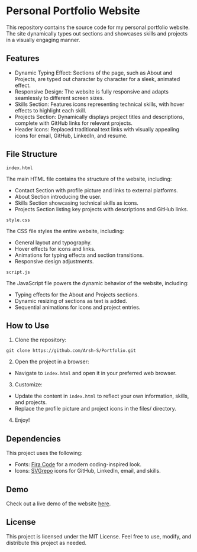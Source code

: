 # Personal Portfolio Website

This repository contains the source code for my personal portfolio website. The site dynamically types out sections and showcases skills and projects in a visually engaging manner.

## Features
- Dynamic Typing Effect: Sections of the page, such as About and Projects, are typed out character by character for a sleek, animated effect.
- Responsive Design: The website is fully responsive and adapts seamlessly to different screen sizes.
- Skills Section: Features icons representing technical skills, with hover effects to highlight each skill.
- Projects Section: Dynamically displays project titles and descriptions, complete with GitHub links for relevant projects.
- Header Icons: Replaced traditional text links with visually appealing icons for email, GitHub, LinkedIn, and resume.

## File Structure

`index.html`

The main HTML file contains the structure of the website, including:
- Contact Section with profile picture and links to external platforms.
- About Section introducing the user.
- Skills Section showcasing technical skills as icons.
- Projects Section listing key projects with descriptions and GitHub links.

`style.css`

The CSS file styles the entire website, including:
- General layout and typography.
- Hover effects for icons and links.
- Animations for typing effects and section transitions.
- Responsive design adjustments.

`script.js`

The JavaScript file powers the dynamic behavior of the website, including:
- Typing effects for the About and Projects sections.
- Dynamic resizing of sections as text is added.
- Sequential animations for icons and project entries.

## How to Use
1.	Clone the repository:
```
git clone https://github.com/Arsh-S/Portfolio.git
```
2.	Open the project in a browser:

- Navigate to `index.html` and open it in your preferred web browser.

3.	Customize:
- Update the content in `index.html` to reflect your own information, skills, and projects.
- Replace the profile picture and project icons in the files/ directory.

4. Enjoy!

## Dependencies
This project uses the following:
- Fonts: [Fira Code](https://fonts.google.com/specimen/Fira+Code) for a modern coding-inspired look.
- Icons: [SVGrepo](https://www.svgrepo.com/) icons for GitHub, LinkedIn, email, and skills.

## Demo
Check out a live demo of the website [here](www.arshsingh.net).

## License
This project is licensed under the MIT License. Feel free to use, modify, and distribute this project as needed.
